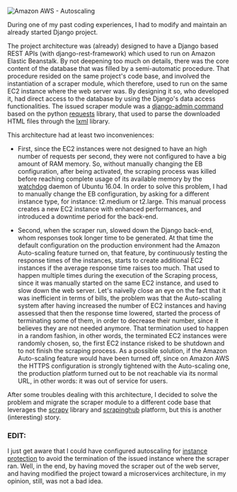 <!--
.. title: Scraper on AWS Elastic Beanstalk - Don't do that!
.. slug: scraper-on-aws-elastic-beanstalk-dont-do-that
.. date: 2017-09-09 09:05:10 UTC+02:00
.. tags: Amazon AWS, scrapy, django
.. category: DevOps
.. link: 
.. description: 
.. type: text
-->

![Amazon AWS - Autoscaling](http://docs.aws.amazon.com/autoscaling/latest/userguide/images/as-basic-diagram.png)

During one of my past coding experiences, I had to modify and maintain an already started Django project.


The project architecture was (already) designed to have a Django based REST APIs (with django-rest-framework) which used to run on Amazon Elastic Beanstalk. By not deepening too much on details, there was the core content of the database that was filled by a semi-automatic procedure. That procedure resided on the same project's code base, and involved the instantiation of a scraper module, which therefore, used to run on the same EC2 instance where the web server was. By designing it so, who developed it, had direct access to the database by using the Django's data access functionalities.
The issued scraper module was a [django-admin command] based on the python [requests] library, that used to parse the downloaded HTML files through the [lxml] library.


This architecture had at least two inconveniences: 


- First, since the EC2 instances were not designed to have an high number of requests per second, they were not configured to have a big amount of RAM memory. So, without manually changing the EB configuration, after being activated, the scraping process was killed before reaching complete usage of its available memory by the [watchdog] daemon of Ubuntu 16.04. 
In order to solve this problem, I had to manually change the EB configuration, by asking for a different instance type, for instance: t2.medium or t2.large.
This manual process creates a new EC2 instance with enhanced performances, and introduced a downtime period for the back-end. 


- Second, when the scraper run, slowed down the Django back-end, whom responses took longer time to be generated.
At that time the default configuration on the production environment had the Amazon Auto-scaling feature turned on, that feature, by continuously testing the response times of the instances, starts to create additional EC2 instances if the average response time raises too much. 
That used to happen multiple times during the execution of the Scraping process, since it was manually started on the same EC2 instance, and used to slow down the web server.
Let's naivelly close an eye on the fact that it was inefficient in terms of bills, the problem was that the Auto-scaling system after having increased the number of EC2 instances and having assessed that then the response time lowered, started the process of terminating some of them, in order to decrease their number, since it believes they are not needed anymore.
That termination used to happen in a random fashion, in other words, the terminated EC2 instances were randomly chosen, so, the first EC2 instance risked to be shutdown and to not finish the scraping process. 
As a possible solution, if the Amazon Auto-scaling feature would have been turned off, since on Amazon AWS the HTTPS configuration is strongly tightened with the Auto-scaling one, the production platform turned out to be not reachable via its normal URL, in other words: it was out of service for users.



After some troubles dealing with this architecture, I decided to solve the problem and migrate the scraper module to a different code base that leverages the [scrapy] library and [scrapinghub] platform, but this is another (interesting) story.

### EDIT:
I just get aware that I could have configured autoscaling for [instance protection] to avoid the termination of the issued instance where the scraper ran. Well, in the end, by having moved the scraper out of the web server, and having modified the project toward a microservices architecture, in my opinion, still, was not a bad idea.


[watchdog]:	http://manpages.ubuntu.com/manpages/xenial/man8/watchdog.8.html
[scrapy]:		https://scrapy.org/
[scrapinghub]:	https://scrapinghub.com/
[requests]:		http://docs.python-requests.org/en/master/
[lxml]:			https://packages.ubuntu.com/xenial/python-lxml
[django-admin command]:	https://docs.djangoproject.com/en/1.11/howto/custom-management-commands/
[instance protection]:	http://docs.aws.amazon.com/autoscaling/latest/userguide/as-instance-termination.html#instance-protection-instance